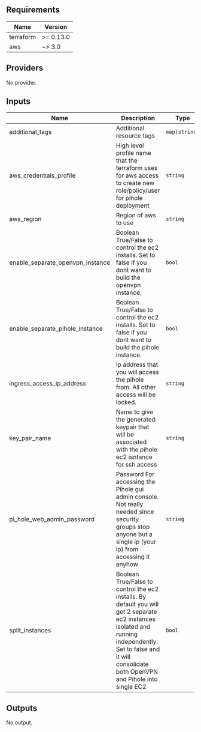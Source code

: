 ## Requirements

| Name | Version |
|------|---------|
| terraform | >= 0.13.0 |
| aws | ~> 3.0 |

## Providers

No provider.

## Inputs

| Name | Description | Type | Default | Required |
|------|-------------|------|---------|:--------:|
| additional\_tags | Additional resource tags | `map(string)` | `{}` | no |
| aws\_credentials\_profile | High level profile name that the terraform uses for aws access to create new role/policy/user for pihole deployment | `string` | n/a | yes |
| aws\_region | Region of aws to use | `string` | `"eu-west-2"` | no |
| enable\_separate\_openvpn\_instance | Boolean True/False to control the ec2 installs. Set to false if you dont want to build the openvpn instance. | `bool` | `false` | no |
| enable\_separate\_pihole\_instance | Boolean True/False to control the ec2 installs. Set to false if you dont want to build the pihole instance. | `bool` | `false` | no |
| ingress\_access\_ip\_address | Ip address that you will access the pihole from. All other access will be locked. | `string` | n/a | yes |
| key\_pair\_name | Name to give the generated keypair that will be associated with the pihole ec2 isntance for ssh access | `string` | `"server-keypair"` | no |
| pi\_hole\_web\_admin\_password | Password For accessing the Pihole gui admin console. Not really needed since security groups stop anyone but a single ip (your ip) from accessing it anyhow | `string` | `""` | no |
| split\_instances | Boolean True/False to control the ec2 installs. By default you will get 2 separate ec2 instances isolated and running independently. Set to false and it will consolidate both OpenVPN and Pihole into single EC2 | `bool` | `false` | no |

## Outputs

No output.

